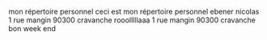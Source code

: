﻿ mon répertoire personnel 
 ceci est mon répertoire personnel
 ebener nicolas
 1 rue mangin 90300 cravanche
rooolllllaaa
1 rue mangin 90300 cravanche
bon week end
